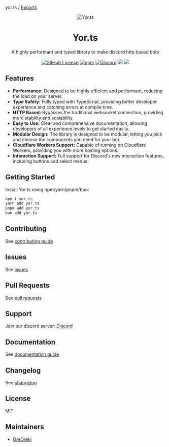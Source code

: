 yor.ts / [Exports](modules.md)

<p align="center">
  <img src="https://us-east-1.tixte.net/uploads/the-brake.wants.solutions/Banner.webp" alt="Yor.ts">
</p>

<div align="center">
  <h1>Yor.ts</h1>
  <p>A highly performant and typed library to make discord http based bots</p>
</div>

<p align="center">
  <a href="https://github.com/OreOreki/yor.ts/blob/main/LICENSE"><img alt="GitHub License" src="https://img.shields.io/github/license/OreOreki/yor.ts?style=for-the-badge&color=8B0000"></a>
  <a href="https://npmjs.com/package/yor.ts"><img alt="npm" src="https://img.shields.io/npm/v/yor.ts?style=for-the-badge&color=8B0000"></a>
  <a href="https://discord.gg/HXVMArbsX7"><img alt="Discord" src="https://img.shields.io/discord/1178575007845199882?style=for-the-badge&color=8B0000"></a>
  <a href="https://github.com/OreOreki/yor.ts/issues"><img src="https://img.shields.io/github/issues-raw/OreOreki/yor.ts?label=issues&style=for-the-badge&color=8B0000"></a>
  <a href="https://github.com/OreOreki/yor.ts/pulls"><img src="https://img.shields.io/github/issues-pr-raw/OreOreki/yor.ts?label=pull%20requests&style=for-the-badge&color=8B0000"></a>
</p>

## Features
* **Performance:** Designed to be highly efficient and performant, reducing the load on your server.
* **Type Safety:** Fully typed with TypeScript, providing better developer experience and catching errors at compile time.
* **HTTP Based:** Bypasses the traditional websocket connection, providing more stability and scalability.
* **Easy to Use:** Clear and comprehensive documentation, allowing developers of all experience levels to get started easily.
* **Modular Design:** The library is designed to be modular, letting you pick and choose the components you need for your bot.
* **Cloudflare Workers Support:** Capable of running on Cloudflare Workers, providing you with more hosting options.
* **Interaction Support:** Full support for Discord's new interaction features, including buttons and select menus.

## Getting Started
Install Yor.ts using npm/yarn/pnpm/bun:

```bash
npm i yor.ts
yarn add yor.ts
pnpm add yor.ts
bun add yor.ts
```

## Contributing
See [contributing guide](https://github.com/OreOreki/yor.ts/blob/main/CONTRIBUTING.md)

## Issues
See [issues](https://github.com/OreOreki/yor.ts/issues)

## Pull Requests
See [pull requests](https://github.com/OreOreki/yor.ts/pulls)

## Support
Join our discord server: [Discord](https://discord.gg/HXVMArbsX7)

## Documentation
See [documentation guide](https://yor.mintlify.app)

## Changelog
See [changelog](https://github.com/OreOreki/yor.ts/blob/main/CHANGELOG.md)

## License
MIT

## Maintainers
* [OreOreki](https://github.com/OreOreki)
